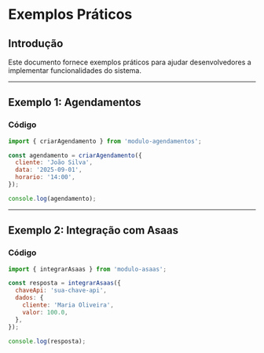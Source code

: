 # Exemplos Práticos

## Introdução

Este documento fornece exemplos práticos para ajudar desenvolvedores a implementar funcionalidades do sistema.

---

## Exemplo 1: Agendamentos

### Código

```javascript
import { criarAgendamento } from 'modulo-agendamentos';

const agendamento = criarAgendamento({
  cliente: 'João Silva',
  data: '2025-09-01',
  horario: '14:00',
});

console.log(agendamento);
```

---

## Exemplo 2: Integração com Asaas

### Código

```javascript
import { integrarAsaas } from 'modulo-asaas';

const resposta = integrarAsaas({
  chaveApi: 'sua-chave-api',
  dados: {
    cliente: 'Maria Oliveira',
    valor: 100.0,
  },
});

console.log(resposta);
```
